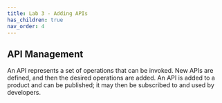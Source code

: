 ```yaml
---
title: Lab 3 - Adding APIs
has_children: true
nav_order: 4
---
```



## API Management

An API represents a set of operations that can be invoked. New APIs are defined, and then the desired operations are added. An API is added to a product and can be published; it may then be subscribed to and used by developers.
